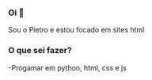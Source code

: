 ### Oi 👋
Sou o Pietro e estou focado em sites html

### O que sei fazer?
-Progamar em python, html, css e js
